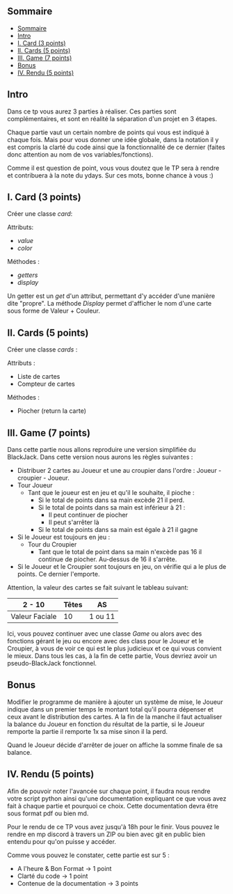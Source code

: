 
## Sommaire
- [Sommaire](#sommaire)
- [Intro](#intro)
- [I. Card (3 points)](#i-card-3-points)
- [II. Cards (5 points)](#ii-cards-5-points)
- [III. Game (7 points)](#iii-game-7-points)
- [Bonus](#bonus)
- [IV. Rendu (5 points)](#iv-rendu-5-points)

## Intro

Dans ce tp vous aurez 3 parties à réaliser. Ces parties sont complémentaires, et sont en réalité la séparation d'un projet en 3 étapes.

Chaque partie vaut un certain nombre de points qui vous est indiqué à chaque fois. Mais pour vous donner une idée globale, dans la notation il y est compris la clarté du code ainsi que la fonctionnalité de ce dernier (faites donc attention au nom de vos variables/fonctions).

Comme il est question de point, vous vous doutez que le TP sera à rendre et contribuera à la note du ydays. Sur ces mots, bonne chance à vous :)

## I. Card (3 points)

Créer une classe *card*:

Attributs:
- *value* 
- *color*

Méthodes :
- *getters* 
- *display*

Un getter est un *get* d'un attribut, permettant d'y accéder d'une manière dite "propre". 
La méthode *Display* permet d'afficher le nom d'une carte sous forme de Valeur + Couleur.

## II. Cards (5 points)

Créer une classe *cards* :

Attributs :
- Liste de cartes
- Compteur de cartes

Méthodes :
- Piocher (return la carte)

## III. Game (7 points)

Dans cette partie nous allons reproduire une version simplifiée du BlackJack. Dans cette version nous aurons les règles suivantes :

- Distribuer 2 cartes au Joueur et une au croupier dans l'ordre : Joueur - croupier - Joueur.
- Tour Joueur
  - Tant que le joueur est en jeu et qu'il le souhaite, il pioche :
    - Si le total de points dans sa main excède 21 il perd.
    - Si le total de points dans sa main est inférieur à 21 :
      - Il peut continuer de piocher
      - Il peut s'arrêter là
    - Si le total de points dans sa main est égale à 21 il gagne
- Si le Joueur est toujours en jeu :
  - Tour du Croupier 
    - Tant que le total de point dans sa main n'excède pas 16 il continue de piocher. Au-dessus de 16 il s'arrête.
- Si le Joueur et le Croupier sont toujours en jeu, on vérifie qui a le plus de points. Ce dernier l'emporte.

Attention, la valeur des cartes se fait suivant le tableau suivant:

|     2 - 10     | Têtes |   AS   | 
|----------------|------ |--------|
| Valeur Faciale |  10   | 1 ou 11|

Ici, vous pouvez continuer avec une classe *Game* ou alors avec des fonctions gérant le jeu ou encore avec des class pour le Joueur et le Croupier, à vous de voir ce qui est le plus judicieux et ce qui vous convient le mieux.
Dans tous les cas, à la fin de cette partie, Vous devriez avoir un pseudo-BlackJack fonctionnel.

## Bonus 

Modifier le programme de manière à ajouter un système de mise, le Joueur indique dans un premier temps le montant total qu'il pourra dépenser et ceux avant le distribution des cartes. A la fin de la manche il faut actualiser la balance du Joueur en fonction du résultat de la partie, si le Joueur remporte la partie il remporte 1x sa mise sinon il la perd.

Quand le Joueur décide d'arrêter de jouer on affiche la somme finale de sa balance.

## IV. Rendu (5 points)

Afin de pouvoir noter l'avancée sur chaque point, il faudra nous rendre votre script python ainsi qu'une documentation expliquant ce que vous avez fait à chaque partie et pourquoi ce choix. Cette documentation devra être sous format pdf ou bien md. 

Pour le rendu de ce TP vous avez jusqu'à 18h pour le finir. Vous pouvez le rendre en mp discord à travers un ZIP ou bien avec git en public bien entendu pour qu'on puisse y accéder.

Comme vous pouvez le constater, cette partie est sur 5 :
- A l'heure & Bon Format -> 1 point
- Clarté du code -> 1 point
- Contenue de la documentation -> 3 points
